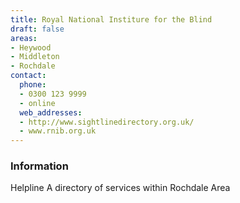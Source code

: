 ```yaml
---
title: Royal National Institure for the Blind
draft: false
areas:
- Heywood
- Middleton
- Rochdale
contact:
  phone:
  - 0300 123 9999
  - online
  web_addresses:
  - http://www.sightlinedirectory.org.uk/
  - www.rnib.org.uk
---
```


### Information
Helpline
A directory of services within Rochdale Area

